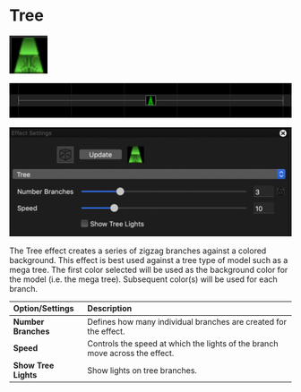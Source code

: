 # Tree

![Icon](../../.gitbook/assets/image%20%28575%29.png)

![Sequencer Grid](../../.gitbook/assets/image%20%28196%29.png)

![](../../.gitbook/assets/image%20%2858%29.png)

The Tree effect creates a series of zigzag branches against a colored background.  This effect is best used against a tree type of model such as a mega tree.  The first color selected will be used as the background color for the model \(i.e. the mega tree\).  Subsequent color\(s\) will be used for each branch.

| Option/Settings | Description |
| :--- | :--- |
| **Number Branches** | Defines how many individual branches are created for the effect. |
| **Speed** | Controls the speed at which the lights of the branch move across the effect. |
| **Show Tree Lights** | Show lights on tree branches. |

